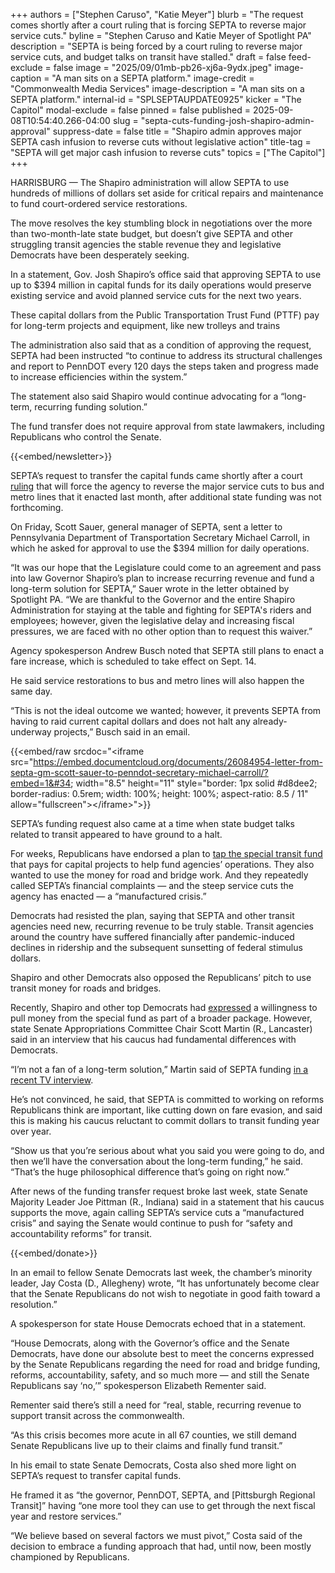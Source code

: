 +++
authors = ["Stephen Caruso", "Katie Meyer"]
blurb = "The request comes shortly after a court ruling that is forcing SEPTA to reverse major service cuts."
byline = "Stephen Caruso and Katie Meyer of Spotlight PA"
description = "SEPTA is being forced by a court ruling to reverse major service cuts, and budget talks on transit have stalled."
draft = false
feed-exclude = false
image = "2025/09/01mb-pb26-xj6a-9ydx.jpeg"
image-caption = "A man sits on a SEPTA platform."
image-credit = "Commonwealth Media Services"
image-description = "A man sits on a SEPTA platform."
internal-id = "SPLSEPTAUPDATE0925"
kicker = "The Capitol"
modal-exclude = false
pinned = false
published = 2025-09-08T10:54:40.266-04:00
slug = "septa-cuts-funding-josh-shapiro-admin-approval"
suppress-date = false
title = "Shapiro admin approves major SEPTA cash infusion to reverse cuts without legislative action"
title-tag = "SEPTA will get major cash infusion to reverse cuts"
topics = ["The Capitol"]
+++

HARRISBURG — The Shapiro administration will allow SEPTA to use hundreds of millions of dollars set aside for critical repairs and maintenance to fund court-ordered service restorations.

The move resolves the key stumbling block in negotiations over the more than two-month-late state budget, but doesn’t give SEPTA and other struggling transit agencies the stable revenue they and legislative Democrats have been desperately seeking.

In a statement, Gov. Josh Shapiro’s office said that approving SEPTA to use up to $394 million in capital funds for its daily operations would preserve existing service and avoid planned service cuts for the next two years.

These capital dollars from the Public Transportation Trust Fund (PTTF) pay for long-term projects and equipment, like new trolleys and trains

The administration also said that as a condition of approving the request, SEPTA had been instructed “to continue to address its structural challenges and report to PennDOT every 120 days the steps taken and progress made to increase efficiencies within the system.”

The statement also said Shapiro would continue advocating for a “long-term, recurring funding solution.”

The fund transfer does not require approval from state lawmakers, including Republicans who control the Senate.

{{<embed/newsletter>}}

SEPTA’s request to transfer the capital funds came shortly after a court <a href="https://www.spotlightpa.org/news/2025/09/septa-philadelphia-cuts-service-restored-court-order-capitol/">ruling</a> that will force the agency to reverse the major service cuts to bus and metro lines that it enacted last month, after additional state funding was not forthcoming.

On Friday, Scott Sauer, general manager of SEPTA, sent a letter to Pennsylvania Department of Transportation Secretary Michael Carroll, in which he asked for approval to use the $394 million for daily operations.

“It was our hope that the Legislature could come to an agreement and pass into law Governor Shapiro’s plan to increase recurring revenue and fund a long-term solution for SEPTA,” Sauer wrote in the letter obtained by Spotlight PA. “We are thankful to the Governor and the entire Shapiro Administration for staying at the table and fighting for SEPTA&#39;s riders and employees; however, given the legislative delay and increasing fiscal pressures, we are faced with no other option than to request this waiver.”

Agency spokesperson Andrew Busch noted that SEPTA still plans to enact a fare increase, which is scheduled to take effect on Sept. 14.

He said service restorations to bus and metro lines will also happen the same day.

“This is not the ideal outcome we wanted; however, it prevents SEPTA from having to raid current capital dollars and does not halt any already-underway projects,” Busch said in an email.

{{<embed/raw srcdoc="&lt;iframe src=&#34;https://embed.documentcloud.org/documents/26084954-letter-from-septa-gm-scott-sauer-to-penndot-secretary-michael-carroll/?embed=1&#34; width=&#34;8.5&#34; height=&#34;11&#34; style=&#34;border: 1px solid #d8dee2; border-radius: 0.5rem; width: 100%; height: 100%; aspect-ratio: 8.5 / 11&#34; allow=&#34;fullscreen&#34;&gt;&lt;/iframe&gt;">}}

SEPTA’s funding request also came at a time when state budget talks related to transit appeared to have ground to a halt.

For weeks, Republicans have endorsed a plan to <a href="https://www.spotlightpa.org/news/2025/08/pennsylvania-budget-impasse-septa-transit-funding-joe-pittman-state-senate-capitol/">tap the special transit fund</a> that pays for capital projects to help fund agencies’ operations. They also wanted to use the money for road and bridge work. And they repeatedly called SEPTA’s financial complaints — and the steep service cuts the agency has enacted —&nbsp;a “manufactured crisis.”

Democrats had resisted the plan, saying that SEPTA and other transit agencies need new, recurring revenue to be truly stable. Transit agencies around the country have suffered financially after pandemic-induced declines in ridership and the subsequent sunsetting of federal stimulus dollars.

Shapiro and other Democrats also opposed the Republicans’ pitch to use transit money for roads and bridges.

Recently, Shapiro and other top Democrats had <a href="https://www.spotlightpa.org/news/2025/08/septa-cuts-josh-shapiro-transit-funding-senate-republican-plan-capitol/">expressed</a> a willingness to pull money from the special fund as part of a broader package. However, state Senate Appropriations Committee Chair Scott Martin (R., Lancaster) said in an interview that his caucus had fundamental differences with Democrats.

“I’m not a fan of a long-term solution,” Martin said of SEPTA funding <a href="https://www.youtube.com/watch?v=SJrfCCPTKLs">in a recent TV interview</a>.

He’s not convinced, he said, that SEPTA is committed to working on reforms Republicans think are important, like cutting down on fare evasion, and said this is making his caucus reluctant to commit dollars to transit funding year over year.

“Show us that you’re serious about what you said you were going to do, and then we’ll have the conversation about the long-term funding,” he said. “That’s the huge philosophical difference that’s going on right now.”

After news of the funding transfer request broke last week, state Senate Majority Leader Joe Pittman (R., Indiana) said in a statement that his caucus supports the move, again calling SEPTA’s service cuts a “manufactured crisis” and saying the Senate would continue to push for “safety and accountability reforms” for transit.

{{<embed/donate>}}

In an email to fellow Senate Democrats last week, the chamber’s minority leader, Jay Costa (D., Allegheny) wrote, “It has unfortunately become clear that the Senate Republicans do not wish to negotiate in good faith toward a resolution.”

A spokesperson for state House Democrats echoed that in a statement.

“House Democrats, along with the Governor’s office and the Senate Democrats, have done our absolute best to meet the concerns expressed by the Senate Republicans regarding the need for road and bridge funding, reforms, accountability, safety, and so much more — and still the Senate Republicans say ‘no,’” spokesperson Elizabeth Rementer said.

Rementer said there’s still a need for “real, stable, recurring revenue to support transit across the commonwealth.

“As this crisis becomes more acute in all 67 counties, we still demand Senate Republicans live up to their claims and finally fund transit.”

In his email to state Senate Democrats, Costa also shed more light on SEPTA’s request to transfer capital funds.

He framed it as “the governor, PennDOT, SEPTA, and \[Pittsburgh Regional Transit\]” having “one more tool they can use to get through the next fiscal year and restore services.”

“We believe based on several factors we must pivot,” Costa said of the decision to embrace a funding approach that had, until now, been mostly championed by Republicans.

